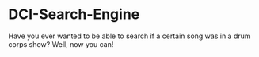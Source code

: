 # DCI-Search-Engine

Have you ever wanted to be able to search if a certain song was in a drum corps show? Well, now you can!
